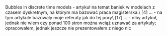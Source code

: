 Bubbles in discrete time models - artykuł na temat baniek w modelach z czasem dyskretnym, na którym ma bazować praca magisterska.\\
[4] ... - na tym artykule bazowały moje referaty jak do tej pory\\
[17] ... - niby artykuł, jednak nie wiem czy ponad 100 stron można wciąż uznawać za artykuły; opracowałem, jednak jeszcze nie prezentowałem z niego nic
